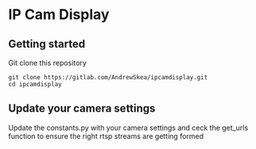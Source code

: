 # IP Cam Display



## Getting started

Git clone this repository
```
git clone https://gitlab.com/AndrewSkea/ipcamdisplay.git
cd ipcamdisplay
```

## Update your camera settings

Update the constants.py with your camera settings and ceck the get_urls function to ensure the right rtsp streams are getting formed
